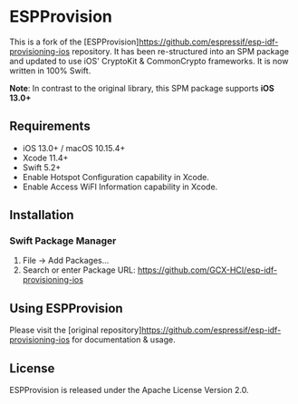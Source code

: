 
# ESPProvision

This is a fork of the [ESPProvision]https://github.com/espressif/esp-idf-provisioning-ios repository. It has been re-structured into an SPM package and updated to use iOS' CryptoKit & CommonCrypto frameworks. It is now written in 100% Swift. 

**Note**: In contrast to the original library, this SPM package supports **iOS 13.0+**    

## Requirements

- iOS 13.0+ / macOS 10.15.4+
- Xcode 11.4+
- Swift 5.2+
- Enable Hotspot Configuration capability in Xcode.
- Enable Access WiFI Information capability in Xcode.

## Installation

### Swift Package Manager
1. File -> Add Packages...
2. Search or enter Package URL: https://github.com/GCX-HCI/esp-idf-provisioning-ios

## Using ESPProvision

Please visit the [original repository]https://github.com/espressif/esp-idf-provisioning-ios for documentation & usage.

## License

ESPProvision is released under the Apache License Version 2.0.
